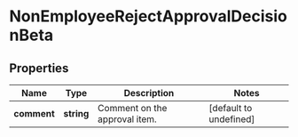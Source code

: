 # NonEmployeeRejectApprovalDecisionBeta

## Properties

Name | Type | Description | Notes
------------ | ------------- | ------------- | -------------
**comment** | **string** | Comment on the approval item. | [default to undefined]

